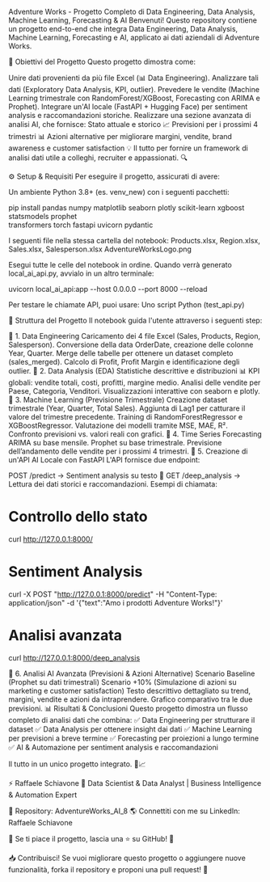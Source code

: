Adventure Works - Progetto Completo di Data Engineering, Data Analysis, Machine Learning, Forecasting & AI
Benvenuti! Questo repository contiene un progetto end-to-end che integra Data Engineering, Data Analysis, Machine Learning, Forecasting e AI, applicato ai dati aziendali di Adventure Works.

🚀 Obiettivi del Progetto
Questo progetto dimostra come:

Unire dati provenienti da più file Excel (📊 Data Engineering).
Analizzare tali dati (Exploratory Data Analysis, KPI, outlier).
Prevedere le vendite (Machine Learning trimestrale con RandomForest/XGBoost, Forecasting con ARIMA e Prophet).
Integrare un'AI locale (FastAPI + Hugging Face) per sentiment analysis e raccomandazioni storiche.
Realizzare una sezione avanzata di analisi AI, che fornisce:
Stato attuale e storico 📈
Previsioni per i prossimi 4 trimestri 📊
Azioni alternative per migliorare margini, vendite, brand awareness e customer satisfaction 💡
Il tutto per fornire un framework di analisi dati utile a colleghi, recruiter e appassionati. 🔍

⚙️ Setup & Requisiti
Per eseguire il progetto, assicurati di avere:

Un ambiente Python 3.8+ (es. venv_new) con i seguenti pacchetti:

pip install pandas numpy matplotlib seaborn plotly scikit-learn xgboost statsmodels prophet \
            transformers torch fastapi uvicorn pydantic

I seguenti file nella stessa cartella del notebook:
Products.xlsx, Region.xlsx, Sales.xlsx, Salesperson.xlsx
AdventureWorksLogo.png

Esegui tutte le celle del notebook in ordine.
Quando verrà generato local_ai_api.py, avvialo in un altro terminale:


uvicorn local_ai_api:app --host 0.0.0.0 --port 8000 --reload

Per testare le chiamate API, puoi usare:
Uno script Python (test_api.py)

📌 Struttura del Progetto
Il notebook guida l'utente attraverso i seguenti step:

🔹 1. Data Engineering
Caricamento dei 4 file Excel (Sales, Products, Region, Salesperson).
Conversione della data OrderDate, creazione delle colonne Year, Quarter.
Merge delle tabelle per ottenere un dataset completo (sales_merged).
Calcolo di Profit, Profit Margin e identificazione degli outlier.
🔹 2. Data Analysis (EDA)
Statistiche descrittive e distribuzioni 📊
KPI globali: vendite totali, costi, profitti, margine medio.
Analisi delle vendite per Paese, Categoria, Venditori.
Visualizzazioni interattive con seaborn e plotly.
🔹 3. Machine Learning (Previsione Trimestrale)
Creazione dataset trimestrale (Year, Quarter, Total Sales).
Aggiunta di Lag1 per catturare il valore del trimestre precedente.
Training di RandomForestRegressor e XGBoostRegressor.
Valutazione dei modelli tramite MSE, MAE, R².
Confronto previsioni vs. valori reali con grafici.
🔹 4. Time Series Forecasting
ARIMA su base mensile.
Prophet su base trimestrale.
Previsione dell’andamento delle vendite per i prossimi 4 trimestri.
🔹 5. Creazione di un'API AI Locale con FastAPI
L'API fornisce due endpoint:

POST /predict → Sentiment analysis su testo 📢
GET /deep_analysis → Lettura dei dati storici e raccomandazioni.
Esempi di chiamata:


# Controllo dello stato
curl http://127.0.0.1:8000/

# Sentiment Analysis
curl -X POST "http://127.0.0.1:8000/predict" -H "Content-Type: application/json" -d '{"text":"Amo i prodotti Adventure Works!"}'

# Analisi avanzata
curl http://127.0.0.1:8000/deep_analysis

🔹 6. Analisi AI Avanzata (Previsioni & Azioni Alternative)
Scenario Baseline (Prophet su dati trimestrali)
Scenario +10% (Simulazione di azioni su marketing e customer satisfaction)
Testo descrittivo dettagliato su trend, margini, vendite e azioni da intraprendere.
Grafico comparativo tra le due previsioni.
📊 Risultati & Conclusioni
Questo progetto dimostra un flusso completo di analisi dati che combina: ✅ Data Engineering per strutturare il dataset
✅ Data Analysis per ottenere insight dai dati
✅ Machine Learning per previsioni a breve termine
✅ Forecasting per proiezioni a lungo termine
✅ AI & Automazione per sentiment analysis e raccomandazioni

Il tutto in un unico progetto integrato. 🧠📈

⚡ Raffaele Schiavone
📍 Data Scientist & Data Analyst | Business Intelligence & Automation Expert

📌 Repository: AdventureWorks_AI_8
🌎 Connettiti con me su LinkedIn: Raffaele Schiavone

🚀 Se ti piace il progetto, lascia una ⭐ su GitHub! 🚀

📥 Contribuisci!
Se vuoi migliorare questo progetto o aggiungere nuove funzionalità, forka il repository e proponi una pull request! 🚀
